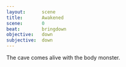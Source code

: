 ```yaml
---
layout:      scene
title:       Awakened
scene:       0
beat:        bringdown
objective:   down
subjective:  down
---
```


The cave comes alive with the body monster.






